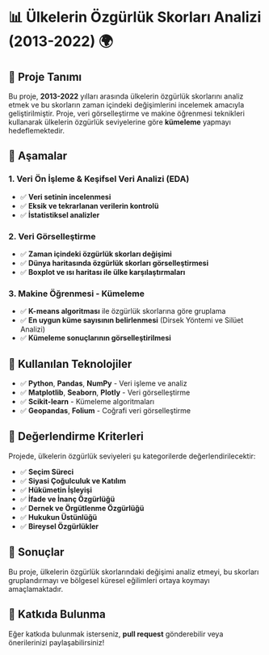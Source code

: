 # 📊 Ülkelerin Özgürlük Skorları Analizi (2013-2022) 🌍

## 📌 Proje Tanımı
Bu proje, **2013-2022** yılları arasında ülkelerin özgürlük skorlarını analiz etmek ve bu skorların zaman içindeki değişimlerini incelemek amacıyla geliştirilmiştir. Proje, veri görselleştirme ve makine öğrenmesi teknikleri kullanarak ülkelerin özgürlük seviyelerine göre **kümeleme** yapmayı hedeflemektedir.

## 📌 Aşamalar

### 1. Veri Ön İşleme & Keşifsel Veri Analizi (EDA)
- ✅ **Veri setinin incelenmesi**
- ✅ **Eksik ve tekrarlanan verilerin kontrolü**
- ✅ **İstatistiksel analizler**

### 2. Veri Görselleştirme
- ✅ **Zaman içindeki özgürlük skorları değişimi**
- ✅ **Dünya haritasında özgürlük skorları görselleştirmesi**
- ✅ **Boxplot ve ısı haritası ile ülke karşılaştırmaları**

### 3. Makine Öğrenmesi - Kümeleme
- ✅ **K-means algoritması** ile özgürlük skorlarına göre gruplama
- ✅ **En uygun küme sayısının belirlenmesi** (Dirsek Yöntemi ve Silüet Analizi)
- ✅ **Kümeleme sonuçlarının görselleştirilmesi**

## 📌 Kullanılan Teknolojiler
- ✅ **Python**, **Pandas**, **NumPy** - Veri işleme ve analiz
- ✅ **Matplotlib**, **Seaborn**, **Plotly** - Veri görselleştirme
- ✅ **Scikit-learn** - Kümeleme algoritmaları
- ✅ **Geopandas**, **Folium** - Coğrafi veri görselleştirme

## 📌 Değerlendirme Kriterleri
Projede, ülkelerin özgürlük seviyeleri şu kategorilerde değerlendirilecektir:
- ✅ **Seçim Süreci**
- ✅ **Siyasi Çoğulculuk ve Katılım**
- ✅ **Hükümetin İşleyişi**
- ✅ **İfade ve İnanç Özgürlüğü**
- ✅ **Dernek ve Örgütlenme Özgürlüğü**
- ✅ **Hukukun Üstünlüğü**
- ✅ **Bireysel Özgürlükler**

## 📌 Sonuçlar
Bu proje, ülkelerin özgürlük skorlarındaki değişimi analiz etmeyi, bu skorları gruplandırmayı ve bölgesel küresel eğilimleri ortaya koymayı amaçlamaktadır.

## 🚀 Katkıda Bulunma
Eğer katkıda bulunmak isterseniz, **pull request** gönderebilir veya önerilerinizi paylaşabilirsiniz! 

